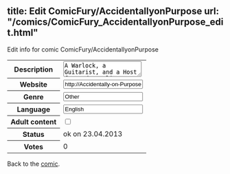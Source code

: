 title: Edit ComicFury/AccidentallyonPurpose
url: "/comics/ComicFury_AccidentallyonPurpose_edit.html"
---
Edit info for comic ComicFury/AccidentallyonPurpose

<form name="comic" action="http://gaepostmail.appengine.com/comic" name="post">
<table class="comicinfo">
<tr>
<th>Description</th><td><textarea name="description">A Warlock, a Guitarist, and a Host for a demon live under the same roof and are in a three way relationship. As things go upside down and right side up again, there seems to be quite a few issues in their lives, even though the three of them seem to still make it through okay, minus the huge bills they have to pay to their landlord...</textarea></td>
</tr>
<tr>
<th>Website</th><td><input type="text" name="url" value="http://Accidentally-on-Purpose.thecomicseries.com/"/></td>
</tr>
<tr>
<th>Genre</th><td><input type="text" name="genre" value="Other"/></td>
</tr>
<tr>
<th>Language</th><td><input type="text" name="language" value="English"/></td>
</tr>
<tr>
<th>Adult content</th><td><input type="checkbox" name="adult" value="adult" /></td>
</tr>
<tr>
<th>Status</th><td>ok on 23.04.2013</td>
</tr>
<tr>
<th>Votes</th><td>0</div></td>
</tr>
</table>
</form>

Back to the [comic](/comics/ComicFury_AccidentallyonPurpose.html).
